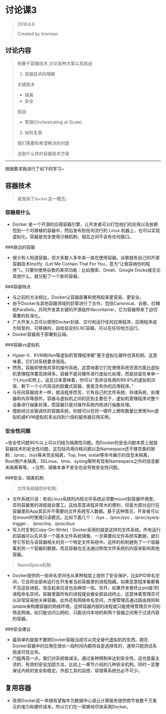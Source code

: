 # 讨论课3
> 2016.6.6
> 
> Created by linsmiao

## 讨论内容

> 侧重于容器技术,讨论各种方案以及挑战 
> 
> 1. 容器技术的理解
> 
> 	关键技术 
> 
> 	* 隔离 
> 	* 安全
> 
> 	挑战
> 
> 	* 管理(Orchestrating at Scale)
> 
> 2. 如何复用
> 
> 	我们需要和希望解决的问题
> 
> 	选取什么样的容器技术方案

***

根据要求我进行了如下的学习~

## 容器技术

>  我查阅了`Docker`这一概念。

### 容器是什么
+  Docker 是一个开源的应用容器引擎，让开发者可以打包他们的应用以及依赖包到一个可移植的容器中，然后发布到任何流行的 Linux 机器上，也可以实现虚拟化。容器是完全使用沙箱机制，相互之间不会有任何接口。

###身边的容器
+  很少有人知道容器，但大多数人多年来一直在使用容器。谷歌就有自己的开源容器技术lmctfy（Let Me Contain That For You，意为“让我容纳你的程序”）。只要你使用谷歌的某项功能：比如搜索、Gmail、Google Docks或无论其他什么，就分配了一个新的容器。

###容器特点
+  与之前的方法相比，Docker让容器部署和使用起来更容易、更安全。
+  由于Docker与其他容器领域的巨擘进行了合作，包括Canonical、谷歌、红帽和Parallels，共同开发其关键的开源组件libcontainer，它为容器带来了迫切需要的标准化。
+  广大开发人员可以使用Docker封装、交付和运行任何应用程序，应用程序成为轻型的、可移植的、自给自足的LXC容器，可以在任何地方运行。
+  Docker容器易于部署到云端。

###容器vs虚拟机
+  Hyper-V、KVM和Xen等虚拟机管理程序都“基于虚拟化硬件仿真机制。这意味着，它们对系统要求很高。
+  然而，容器却使用共享的操作系统。这意味着它们在使用系统资源方面比虚拟机管理程序要高效得多。容器不是对硬件进行虚拟化处理，而是驻留在单单一个Linux实例上。这反过来意味着，你可以“丢弃没有用的99.9%的虚拟机垃圾，剩下一个小巧简洁的胶囊式容器，里面含有你的应用程序。”
+  与任何容器技术一样，就该程序而言，它有自己的文件系统、存储系统、处理器和内存等部件。容器与虚拟机之间的区别主要在于，虚拟机管理程序对整个设备进行抽象处理，而容器只是对操作系统内核进行抽象处理。
+  借助经过全面调优的容器系统，你就可以在同一硬件上拥有数量比使用Xen虚拟机或KVM虚拟机多出四到六倍的服务器应用实例。

### 安全性问题
+安全性问题90%以上可以归结为隔离性问题。而Docker的安全问题本质上就是容器技术的安全性问题，这包括共用内核问题以及Namespace还不够完善的限制：/proc、/sys等未完全隔离，Top, free, iostat等命令展示的信息未隔离，Root用户未隔离，SELinux、time、syslog等所有现有Namespace之外的信息都未隔离等等。
+当然，镜像本身不安全也会导致安全性问题。

###安全、隔离机制
>  文件系统级防护机制
  +  文件系统只读：有些Linux系统的内核文件系统必须要mount到容器环境里，否则容器里的进程就会罢工。这给恶意进程非常大的便利，但是大部分运行在容器里的App其实并不需要向文件系统写入数据。基于这种情况，开发者可以在mount时使用只读模式。比如下面几个： /sys 、/proc/sys 、/proc/sysrq-trigger 、 /proc/irq、/proc/bus
  +  写入时复制(Copy-On-Write)：Docker采用的就是这样的文件系统。所有运行的容器可以先共享一个基本文件系统镜像，一旦需要向文件系统写数据，就引导它写到与该容器相关的另一个特定文件系统中。这样的机制避免了一个容器看到另一个容器的数据，而且容器也无法通过修改文件系统的内容来影响其他容器。

>NameSpace机制
  + Docker提供的一些命名空间也从某种程度上提供了安全保护，比如PID命名空间，它会将全部未运行在开发者当前容器里的进程隐藏。如果恶意程序看都看不见这些进程，攻击起来应该也会麻烦一些。另外，如果开发者终止pid是1的进程命名空间，容器里面所有的进程就会被全部自动终止，这意味着管理员可以非常容易地关掉容器。此外还有网络命名空间，方便管理员通过路由规则和iptable来构建容器的网络环境，这样容器内部的进程就只能使用管理员许可的特定网络。如只能访问公网的、只能访问本地的和两个容器之间用于过滤内容的容器。

###安全建议
+  最简单的就是不要把Docker容器当成可以完全替代虚拟机的东西。跑在Docker容器中的应用在很长一段时间内都将会是选择性的，通常只跑测试系统或可信业务。
+  门槛再高一点，我们对系统做减法，通过各种限制来达到安全性。这也是最主流的、有效的安全加固方法，比如上一章节介绍的几种安全机制。同时一定要保证内核的安全和稳定。外部工具的监控、容错等系统也必不可少。


## 复用容器
+  改用Docker这一举措有望每年为数据中心或云计算服务提供商节省数千万美元的电力和硬件成本。所以它们在一窝蜂地尽快采用Docker。